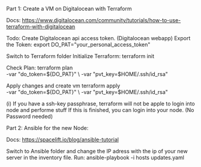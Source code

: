 Part 1:
Create a VM on Digitalocean with Terraform
  
Docs: https://www.digitalocean.com/community/tutorials/how-to-use-terraform-with-digitalocean

Todo: 
Create Digitalocean api access token. (Digitalocean webapp)
Export the Token: export DO_PAT="your_personal_access_token"

Switch to Terraform folder
Initialize Terraform: terraform init

Check Plan: 
terraform plan \
  -var "do_token=${DO_PAT}" \
  -var "pvt_key=$HOME/.ssh/id_rsa"

Apply changes and create vm
  terraform apply \
  -var "do_token=${DO_PAT}" \
  -var "pvt_key=$HOME/.ssh/id_rsa"

(i) If you have a ssh-key passphrase, terraform will not be apple to login into node and performe stuff
If this is finished, you can login into your node. (No Password needed)



Part 2:
Ansible for the new Node: 

Docs: https://spacelift.io/blog/ansible-tutorial



Switch to Ansible folder and change the IP adress with the ip of your new server in the inventory file. 
Run: 
ansible-playbook -i hosts updates.yaml

